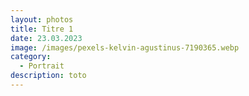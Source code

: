 ```yaml
---
layout: photos
title: Titre 1
date: 23.03.2023
image: /images/pexels-kelvin-agustinus-7190365.webp
category:
  - Portrait
description: toto
---
```

